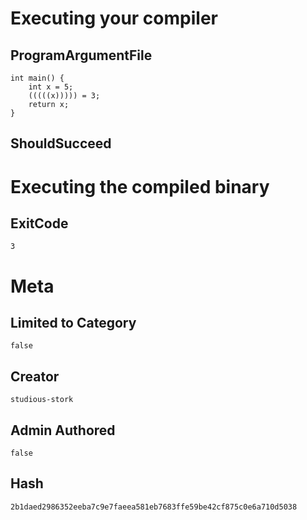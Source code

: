 # Executing your compiler

## ProgramArgumentFile

```
int main() {
    int x = 5;
    (((((x))))) = 3;
    return x;
}
```

## ShouldSucceed

# Executing the compiled binary

## ExitCode

```
3
```

# Meta

## Limited to Category

```
false
```

## Creator

```
studious-stork
```

## Admin Authored

```
false
```

## Hash

```
2b1daed2986352eeba7c9e7faeea581eb7683ffe59be42cf875c0e6a710d5038
```
